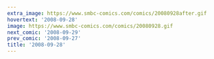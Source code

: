 ```yaml
---
extra_image: https://www.smbc-comics.com/comics/20080928after.gif
hovertext: '2008-09-28'
image: https://www.smbc-comics.com/comics/20080928.gif
next_comic: '2008-09-29'
prev_comic: '2008-09-27'
title: '2008-09-28'
---
```


